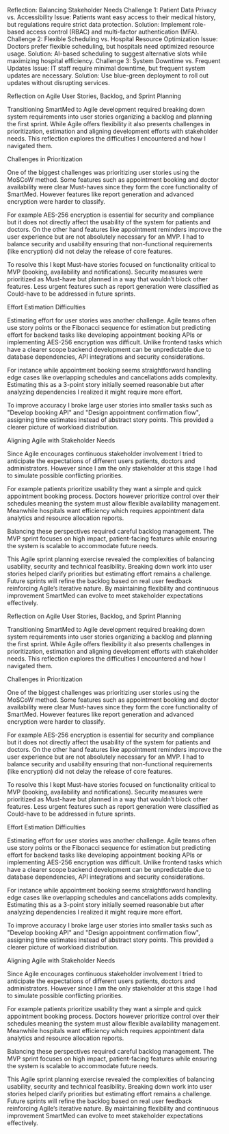 Reflection: Balancing Stakeholder Needs
Challenge 1: Patient Data Privacy vs. Accessibility
Issue: Patients want easy access to their medical history, but regulations require strict data protection.
Solution: Implement role-based access control (RBAC) and multi-factor authentication (MFA).
Challenge 2: Flexible Scheduling vs. Hospital Resource Optimization
Issue: Doctors prefer flexible scheduling, but hospitals need optimized resource usage.
Solution: AI-based scheduling to suggest alternative slots while maximizing hospital efficiency.
Challenge 3: System Downtime vs. Frequent Updates
Issue: IT staff require minimal downtime, but frequent system updates are necessary.
Solution: Use blue-green deployment to roll out updates without disrupting services.


Reflection on Agile User Stories, Backlog, and Sprint Planning 

Transitioning SmartMed to Agile development required breaking down system requirements into user stories organizing a backlog and planning the first sprint. While Agile offers flexibility it also presents challenges in prioritization, estimation and aligning development efforts with stakeholder needs. This reflection explores the difficulties I encountered and how I navigated them. 

Challenges in Prioritization 

One of the biggest challenges was prioritizing user stories using the MoSCoW method. Some features such as appointment booking and doctor availability were clear Must-haves since they form the core functionality of SmartMed. However features like report generation and advanced encryption were harder to classify. 

For example AES-256 encryption is essential for security and compliance but it does not directly affect the usability of the system for patients and doctors. On the other hand features like appointment reminders improve the user experience but are not absolutely necessary for an MVP. I had to balance security and usability ensuring that non-functional requirements (like encryption) did not delay the release of core features. 

To resolve this I kept Must-have stories focused on functionality critical to MVP (booking, availability and notifications). Security measures were prioritized as Must-have but planned in a way that wouldn’t block other features. Less urgent features such as report generation were classified as Could-have to be addressed in future sprints. 

Effort Estimation Difficulties 

Estimating effort for user stories was another challenge. Agile teams often use story points or the Fibonacci sequence for estimation but predicting effort for backend tasks like developing appointment booking APIs or implementing AES-256 encryption was difficult. Unlike frontend tasks which have a clearer scope backend development can be unpredictable due to database dependencies, API integrations and security considerations. 

For instance while appointment booking seems straightforward handling edge cases like overlapping schedules and cancellations adds complexity. Estimating this as a 3-point story initially seemed reasonable but after analyzing dependencies I realized it might require more effort. 

To improve accuracy I broke large user stories into smaller tasks such as "Develop booking API" and "Design appointment confirmation flow", assigning time estimates instead of abstract story points. This provided a clearer picture of workload distribution. 

Aligning Agile with Stakeholder Needs 

Since Agile encourages continuous stakeholder involvement I tried to anticipate the expectations of different users patients, doctors and administrators. However since I am the only stakeholder at this stage I had to simulate possible conflicting priorities. 

For example patients prioritize usability they want a simple and quick appointment booking process. Doctors however prioritize control over their schedules meaning the system must allow flexible availability management. Meanwhile hospitals want efficiency which requires appointment data analytics and resource allocation reports. 

Balancing these perspectives required careful backlog management. The MVP sprint focuses on high impact, patient-facing features while ensuring the system is scalable to accommodate future needs. 

This Agile sprint planning exercise revealed the complexities of balancing usability, security and technical feasibility. Breaking down work into user stories helped clarify priorities but estimating effort remains a challenge. Future sprints will refine the backlog based on real user feedback reinforcing Agile’s iterative nature. By maintaining flexibility and continuous improvement SmartMed can evolve to meet stakeholder expectations effectively. 

 
Reflection on Agile User Stories, Backlog, and Sprint Planning 

Transitioning SmartMed to Agile development required breaking down system requirements into user stories organizing a backlog and planning the first sprint. While Agile offers flexibility it also presents challenges in prioritization, estimation and aligning development efforts with stakeholder needs. This reflection explores the difficulties I encountered and how I navigated them. 

Challenges in Prioritization 

One of the biggest challenges was prioritizing user stories using the MoSCoW method. Some features such as appointment booking and doctor availability were clear Must-haves since they form the core functionality of SmartMed. However features like report generation and advanced encryption were harder to classify. 

For example AES-256 encryption is essential for security and compliance but it does not directly affect the usability of the system for patients and doctors. On the other hand features like appointment reminders improve the user experience but are not absolutely necessary for an MVP. I had to balance security and usability ensuring that non-functional requirements (like encryption) did not delay the release of core features. 

To resolve this I kept Must-have stories focused on functionality critical to MVP (booking, availability and notifications). Security measures were prioritized as Must-have but planned in a way that wouldn’t block other features. Less urgent features such as report generation were classified as Could-have to be addressed in future sprints. 

Effort Estimation Difficulties 

Estimating effort for user stories was another challenge. Agile teams often use story points or the Fibonacci sequence for estimation but predicting effort for backend tasks like developing appointment booking APIs or implementing AES-256 encryption was difficult. Unlike frontend tasks which have a clearer scope backend development can be unpredictable due to database dependencies, API integrations and security considerations. 

For instance while appointment booking seems straightforward handling edge cases like overlapping schedules and cancellations adds complexity. Estimating this as a 3-point story initially seemed reasonable but after analyzing dependencies I realized it might require more effort. 

To improve accuracy I broke large user stories into smaller tasks such as "Develop booking API" and "Design appointment confirmation flow", assigning time estimates instead of abstract story points. This provided a clearer picture of workload distribution. 

Aligning Agile with Stakeholder Needs 

Since Agile encourages continuous stakeholder involvement I tried to anticipate the expectations of different users patients, doctors and administrators. However since I am the only stakeholder at this stage I had to simulate possible conflicting priorities. 

For example patients prioritize usability they want a simple and quick appointment booking process. Doctors however prioritize control over their schedules meaning the system must allow flexible availability management. Meanwhile hospitals want efficiency which requires appointment data analytics and resource allocation reports. 

Balancing these perspectives required careful backlog management. The MVP sprint focuses on high impact, patient-facing features while ensuring the system is scalable to accommodate future needs. 

This Agile sprint planning exercise revealed the complexities of balancing usability, security and technical feasibility. Breaking down work into user stories helped clarify priorities but estimating effort remains a challenge. Future sprints will refine the backlog based on real user feedback reinforcing Agile’s iterative nature. By maintaining flexibility and continuous improvement SmartMed can evolve to meet stakeholder expectations effectively. 

 

